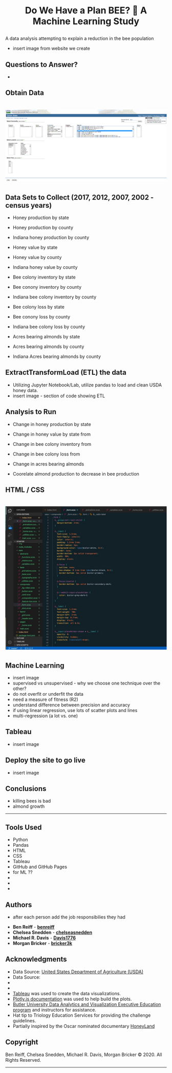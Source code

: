 # <p align="center">Do We Have a Plan BEE? :bee: A Machine Learning Study</p>

A data analysis attempting to explain a reduction in the bee population
- insert image from website we create


## Questions to Answer?
* 


## Obtain Data

# <p align="center"> ![HTML CSS Code Screen Shot](images/USDAscreenShot.png) </p>


## Data Sets to Collect (2017, 2012, 2007, 2002 - census years)
* Honey production by state
* Honey production by county
* Indiana honey production by county

* Honey value by state
* Honey value by county
* Indiana honey value by county

* Bee colony inventory by state
* Bee conony inventory by county
* Indiana bee colony inventory by county

* Bee colony loss by state
* Bee conony loss by county
* Indiana bee colony loss by county

* Acres bearing almonds by state
* Acres bearing almonds by county
* Indiana Acres bearing almonds by county


## **E**xtract**T**ransform**L**oad (ETL) the data
- Utilizing Jupyter Notebook/Lab, utilize pandas to load and clean USDA honey data.
- insert image - section of code showing ETL


## Analysis to Run
* Change in honey production by state
* Change in honey value by state from
* Change in bee colony inventory from
* Change in bee colony loss from
* Change in acres bearing almonds

* Coorelate almond production to decrease in bee production


## HTML / CSS

# <p align="center"> ![HTML CSS Code Screen Shot](images/HTMLCSSCodeScreenShot.jpeg) </p>


## Machine Learning
- insert image
- supervised vs unsupervised - why we choose one technique over the other?
- do not overfit or underfit the data
- need a measure of fitness (R2)
- understand difference between precision and accuracy
- if using linear regression, use lots of scatter plots and lines
- multi-regression (a lot vs. one)


## Tableau
- insert image


## Deploy the site to go live
- insert image


## Conclusions
- killing bees is bad
- almond growth


- - -
## Tools Used

* Python
* Pandas
* HTML
* CSS
* Tableau
* GitHub and GitHub Pages
* for ML ??
* 
* 
* 


## Authors

- after each person add the job responsibilies they had

* **Ben Reiff** - **[benreiff](https://github.com/benreiff)**
* **Chelsea Snedden** - **[chelseasnedden](https://github.com/chelseasnedden)**
* **Michael R. Davis** - **[Davis1776](https://github.com/Davis1776)**
* **Morgan Bricker** - **[bricker3k](https://github.com/benreiff)**


## Acknowledgments

* Data Source: [United States Department of Agriculture (USDA)](https://quickstats.nass.usda.gov/)
* Data Source:
* 
* 
* [Tableau](https://www.tableau.com/) was used to create the data visualizations.
* [Plotly.js documentation](https://plot.ly/javascript/) was used to help build the plots.
* [Butler University Data Analytics and Visualization Executive Education program](https://www.butler.edu/executive-education) and instructors for assistance.
* Hat tip to Triology Education Services for providing the challenge guidelines.
* Partially inspired by the Oscar nominated documentary [HoneyLand](https://www.imdb.com/title/tt8991268/)


## Copyright
Ben Reiff, Chelsea Snedden, Michael R. Davis, Morgan Bricker © 2020. All Rights Reserved.
- - -